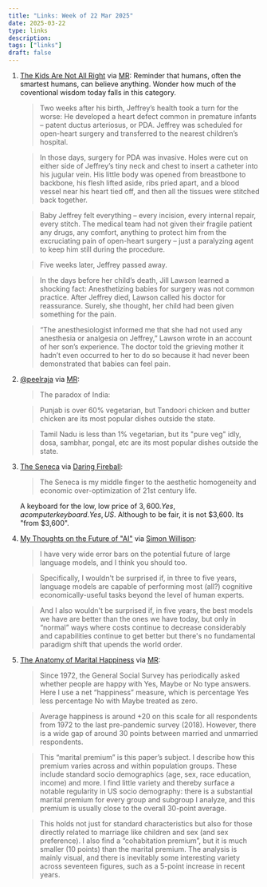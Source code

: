 ```yaml
---
title: "Links: Week of 22 Mar 2025"
date: 2025-03-22
type: links
description:
tags: ["links"]
draft: false
---
```


1. [The Kids Are Not All Right](https://magazine.ucsf.edu/kids-not-all-right) via [MR](https://marginalrevolution.com/marginalrevolution/2025/03/what-do-we-learn-from-torturing-babies.html):   Reminder that humans, often the smartest humans, can believe anything. Wonder how much of the coventional wisdom today falls in this category. 

    >Two weeks after his birth, Jeffrey’s health took a turn for the worse: He developed a heart defect common in premature infants – patent ductus arteriosus, or PDA. Jeffrey was scheduled for open-heart surgery and transferred to the nearest children’s hospital.

    >In those days, surgery for PDA was invasive. Holes were cut on either side of Jeffrey’s tiny neck and chest to insert a catheter into his jugular vein. His little body was opened from breastbone to backbone, his flesh lifted aside, ribs pried apart, and a blood vessel near his heart tied off, and then all the tissues were stitched back together.

    >Baby Jeffrey felt everything – every incision, every internal repair, every stitch. The medical team had not given their fragile patient any drugs, any comfort, anything to protect him from the excruciating pain of open-heart surgery – just a paralyzing agent to keep him still during the procedure.

    >Five weeks later, Jeffrey passed away.
    
    > In the days before her child’s death, Jill Lawson learned a shocking fact: Anesthetizing babies for surgery was not common practice. After Jeffrey died, Lawson called his doctor for reassurance. Surely, she thought, her child had been given something for the pain.

    > “The anesthesiologist informed me that she had not used any anesthesia or analgesia on Jeffrey,” Lawson wrote in an account of her son’s experience. The doctor told the grieving mother it hadn’t even occurred to her to do so because it had never been demonstrated that babies can feel pain.

2. [@peelraja](https://x.com/peeleraja/status/1901697212012507203) via [MR](https://marginalrevolution.com/marginalrevolution/2025/03/thursday-assorted-links-494.html): 
    > The paradox of India:

    >Punjab is over 60% vegetarian, but Tandoori chicken and butter chicken are its most popular dishes outside the state.

    >Tamil Nadu is less than 1% vegetarian, but its "pure veg" idly, dosa, sambhar, pongal, etc are its most popular dishes outside the state.

3. [The Seneca](https://www.norbauer.co/pages/the-seneca) via [Daring Fireball](https://daringfireball.net/linked/2025/03/20/the-seneca): 

    >The Seneca is my middle finger to the aesthetic homogeneity and economic over-optimization of 21st century life.

    A keyboard for the low, low price of $3,600. Yes, a computer keyboard. Yes, US$. Although to be fair, it is not $3,600. Its "from $3,600". 

4. [My Thoughts on the Future of "AI"](https://nicholas.carlini.com/writing/2025/thoughts-on-future-ai.html) via [Simon Willison](https://simonwillison.net/2025/Mar/19/my-thoughts-on-the-future-of-ai/#atom-everything): 
    > I have very wide error bars on the potential future of large language models, and I think you should too. 
    
    >Specifically, I wouldn't be surprised if, in three to five years, language models are capable of performing most (all?) cognitive economically-useful tasks beyond the level of human experts. 

    >And I also wouldn't be surprised if, in five years, the best models we have are better than the ones we have today, but only in “normal” ways where costs continue to decrease considerably and capabilities continue to get better but there's no fundamental paradigm shift that upends the world order.

5. [The Anatomy of Marital Happiness](https://papers.ssrn.com/sol3/papers.cfm?abstract_id=5148219) via [MR](https://marginalrevolution.com/marginalrevolution/2025/03/the-anatomy-of-marital-happiness.html):
    > Since 1972, the General Social Survey has periodically asked whether people are happy with Yes, Maybe or No type answers. Here I use a net “happiness” measure, which is percentage Yes less percentage No with Maybe treated as zero. 
    
    >Average happiness is around +20 on this scale for all respondents from 1972 to the last pre-pandemic survey (2018). However, there is a wide gap of around 30 points between married and unmarried respondents. 
    
    >This “marital premium” is this paper’s subject. I describe how this premium varies across and within population groups. These include standard socio demographics (age, sex, race education, income) and more. I find little variety and thereby surface a notable regularity in US socio demography: there is a substantial marital premium for every group and subgroup I analyze, and this premium is usually close to the overall 30-point average. 
    
    >This holds not just for standard characteristics but also for those directly related to marriage like children and sex (and sex preference). I also find a “cohabitation premium”, but it is much smaller (10 points) than the marital premium. The analysis is mainly visual, and there is inevitably some interesting variety across seventeen figures, such as a 5-point increase in recent years.

